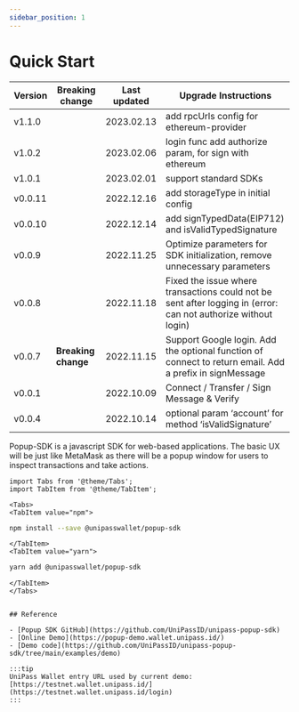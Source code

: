 ```yaml
---
sidebar_position: 1
---
```


# Quick Start

| Version | Breaking change     | Last updated | Upgrade Instructions                                                                                           |
| ------- | ------------------- | ------------ | -------------------------------------------------------------------------------------------------------------- |
| v1.1.0 |                      | 2023.02.13    | add rpcUrls config for ethereum-provider |
| v1.0.2 |                      | 2023.02.06    | login func add authorize param, for sign with ethereum |
| v1.0.1 |                      | 2023.02.01    | support standard SDKs |
| v0.0.11 |                     | 2022.12.16   | add storageType in initial config |
| v0.0.10 |                     | 2022.12.14   | add signTypedData(EIP712) and isValidTypedSignature |
| v0.0.9  |                     | 2022.11.25   | Optimize parameters for SDK initialization, remove unnecessary parameters |
| v0.0.8  |                     | 2022.11.18   | Fixed the issue where transactions could not be sent after logging in (error: can not authorize without login) |
| v0.0.7  | **Breaking change** | 2022.11.15   | Support Google login. Add the optional function of connect to return email. Add a prefix in signMessage        |
| v0.0.1  |                     | 2022.10.09   | Connect / Transfer / Sign Message & Verify                                                                     |
| v0.0.4  |                     | 2022.10.14   | optional param ‘account’ for method ‘isValidSignature’                                                         |

Popup-SDK is a javascript SDK for web-based applications. The basic UX will be just like MetaMask as there will be a popup window for users to inspect transactions and take actions.

```mdx-code-block
import Tabs from '@theme/Tabs';
import TabItem from '@theme/TabItem';
```

```mdx-code-block
<Tabs>
<TabItem value="npm">
```

```bash
npm install --save @unipasswallet/popup-sdk
```

```mdx-code-block
</TabItem>
<TabItem value="yarn">
```

```bash
yarn add @unipasswallet/popup-sdk
```

```mdx-code-block
</TabItem>
</Tabs>


## Reference

- [Popup SDK GitHub](https://github.com/UniPassID/unipass-popup-sdk)
- [Online Demo](https://popup-demo.wallet.unipass.id/)
- [Demo code](https://github.com/UniPassID/unipass-popup-sdk/tree/main/examples/demo)

:::tip
UniPass Wallet entry URL used by current demo: [https://testnet.wallet.unipass.id/](https://testnet.wallet.unipass.id/login)
:::
```
